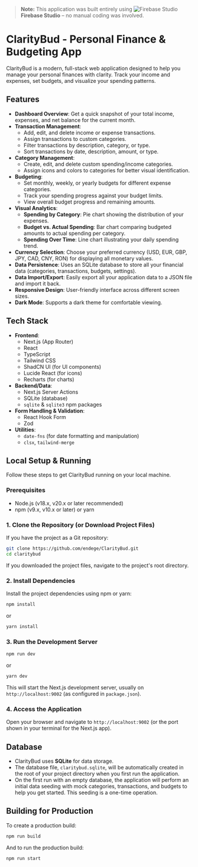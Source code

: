 
> **Note:** This application was built entirely using ![Firebase Studio](https://github.com/user-attachments/assets/db74fe74-c2f9-4a3e-b7e6-bc5399a49748) **Firebase Studio** – no manual coding was involved.

# ClarityBud - Personal Finance & Budgeting App

ClarityBud is a modern, full-stack web application designed to help you manage your personal finances with clarity. Track your income and expenses, set budgets, and visualize your spending patterns.

## Features

*   **Dashboard Overview**: Get a quick snapshot of your total income, expenses, and net balance for the current month.
*   **Transaction Management**:
    *   Add, edit, and delete income or expense transactions.
    *   Assign transactions to custom categories.
    *   Filter transactions by description, category, or type.
    *   Sort transactions by date, description, amount, or type.
*   **Category Management**:
    *   Create, edit, and delete custom spending/income categories.
    *   Assign icons and colors to categories for better visual identification.
*   **Budgeting**:
    *   Set monthly, weekly, or yearly budgets for different expense categories.
    *   Track your spending progress against your budget limits.
    *   View overall budget progress and remaining amounts.
*   **Visual Analytics**:
    *   **Spending by Category**: Pie chart showing the distribution of your expenses.
    *   **Budget vs. Actual Spending**: Bar chart comparing budgeted amounts to actual spending per category.
    *   **Spending Over Time**: Line chart illustrating your daily spending trend.
*   **Currency Selection**: Choose your preferred currency (USD, EUR, GBP, JPY, CAD, CNY, RON) for displaying all monetary values.
*   **Data Persistence**: Uses an SQLite database to store all your financial data (categories, transactions, budgets, settings).
*   **Data Import/Export**: Easily export all your application data to a JSON file and import it back.
*   **Responsive Design**: User-friendly interface across different screen sizes.
*   **Dark Mode**: Supports a dark theme for comfortable viewing.

## Tech Stack

*   **Frontend**:
    *   Next.js (App Router)
    *   React
    *   TypeScript
    *   Tailwind CSS
    *   ShadCN UI (for UI components)
    *   Lucide React (for icons)
    *   Recharts (for charts)
*   **Backend/Data**:
    *   Next.js Server Actions
    *   SQLite (database)
    *   `sqlite` & `sqlite3` npm packages
*   **Form Handling & Validation**:
    *   React Hook Form
    *   Zod
*   **Utilities**:
    *   `date-fns` (for date formatting and manipulation)
    *   `clsx`, `tailwind-merge`

## Local Setup & Running

Follow these steps to get ClarityBud running on your local machine.

### Prerequisites

*   Node.js (v18.x, v20.x or later recommended)
*   npm (v9.x, v10.x or later) or yarn

### 1. Clone the Repository (or Download Project Files)

If you have the project as a Git repository:
```bash
git clone https://github.com/endege/ClarityBud.git
cd claritybud
```
If you downloaded the project files, navigate to the project's root directory.

### 2. Install Dependencies

Install the project dependencies using npm or yarn:
```bash
npm install
```
or
```bash
yarn install
```

### 3. Run the Development Server

```bash
npm run dev
```
or
```bash
yarn dev
```
This will start the Next.js development server, usually on `http://localhost:9002` (as configured in `package.json`).

### 4. Access the Application

Open your browser and navigate to `http://localhost:9002` (or the port shown in your terminal for the Next.js app).

## Database

*   ClarityBud uses **SQLite** for data storage.
*   The database file, `claritybud.sqlite`, will be automatically created in the root of your project directory when you first run the application.
*   On the first run with an empty database, the application will perform an initial data seeding with mock categories, transactions, and budgets to help you get started. This seeding is a one-time operation.

## Building for Production

To create a production build:
```bash
npm run build
```
And to run the production build:
```bash
npm run start
```
